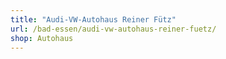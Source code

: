 ```yaml
---
title: "Audi-VW-Autohaus Reiner Fütz"
url: /bad-essen/audi-vw-autohaus-reiner-fuetz/
shop: Autohaus
---
```

